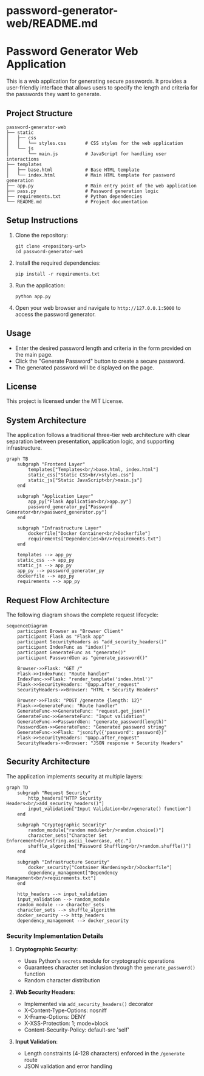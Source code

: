# password-generator-web/README.md

# Password Generator Web Application

This is a web application for generating secure passwords. It provides a user-friendly interface that allows users to specify the length and criteria for the passwords they want to generate.

## Project Structure

```
password-generator-web
├── static
│   ├── css
│   │   └── styles.css       # CSS styles for the web application
│   └── js
│       └── main.js          # JavaScript for handling user interactions
├── templates
│   ├── base.html            # Base HTML template
│   └── index.html           # Main HTML template for password generation
├── app.py                   # Main entry point of the web application
├── pass.py                  # Password generation logic
├── requirements.txt         # Python dependencies
└── README.md                # Project documentation
```

## Setup Instructions

1. Clone the repository:
   ```
   git clone <repository-url>
   cd password-generator-web
   ```

2. Install the required dependencies:
   ```
   pip install -r requirements.txt
   ```

3. Run the application:
   ```
   python app.py
   ```

4. Open your web browser and navigate to `http://127.0.0.1:5000` to access the password generator.

## Usage

- Enter the desired password length and criteria in the form provided on the main page.
- Click the "Generate Password" button to create a secure password.
- The generated password will be displayed on the page.

## License

This project is licensed under the MIT License.

## System Architecture

The application follows a traditional three-tier web architecture with clear separation between presentation, application logic, and supporting infrastructure.

```mermaid
graph TB
    subgraph "Frontend Layer"
        templates["Templates<br/>base.html, index.html"]
        static_css["Static CSS<br/>styles.css"]
        static_js["Static JavaScript<br/>main.js"]
    end
    
    subgraph "Application Layer"
        app_py["Flask Application<br/>app.py"]
        password_generator_py["Password Generator<br/>password_generator.py"]
    end
    
    subgraph "Infrastructure Layer"
        dockerfile["Docker Container<br/>Dockerfile"]
        requirements["Dependencies<br/>requirements.txt"]
    end
    
    templates --> app_py
    static_css --> app_py
    static_js --> app_py
    app_py --> password_generator_py
    dockerfile --> app_py
    requirements --> app_py
```

## Request Flow Architecture

The following diagram shows the complete request lifecycle:

```mermaid
sequenceDiagram
    participant Browser as "Browser Client"
    participant Flask as "Flask app"
    participant SecurityHeaders as "add_security_headers()"
    participant IndexFunc as "index()"
    participant GenerateFunc as "generate()"
    participant PasswordGen as "generate_password()"
    
    Browser->>Flask: "GET /"
    Flask->>IndexFunc: "Route handler"
    IndexFunc->>Flask: "render_template('index.html')"
    Flask->>SecurityHeaders: "@app.after_request"
    SecurityHeaders->>Browser: "HTML + Security Headers"
    
    Browser->>Flask: "POST /generate {length: 12}"
    Flask->>GenerateFunc: "Route handler"
    GenerateFunc->>GenerateFunc: "request.get_json()"
    GenerateFunc->>GenerateFunc: "Input validation"
    GenerateFunc->>PasswordGen: "generate_password(length)"
    PasswordGen->>GenerateFunc: "Generated password string"
    GenerateFunc->>Flask: "jsonify({'password': password})"
    Flask->>SecurityHeaders: "@app.after_request"
    SecurityHeaders->>Browser: "JSON response + Security Headers"
```

## Security Architecture

The application implements security at multiple layers:

```mermaid
graph TD
    subgraph "Request Security"
        http_headers["HTTP Security Headers<br/>add_security_headers()"]
        input_validation["Input Validation<br/>generate() function"]
    end
    
    subgraph "Cryptographic Security"
        random_module["random module<br/>random.choice()"]
        character_sets["Character Set Enforcement<br/>string.ascii_lowercase, etc."]
        shuffle_algorithm["Password Shuffling<br/>random.shuffle()"]
    end
    
    subgraph "Infrastructure Security"
        docker_security["Container Hardening<br/>Dockerfile"]
        dependency_management["Dependency Management<br/>requirements.txt"]
    end
    
    http_headers --> input_validation
    input_validation --> random_module
    random_module --> character_sets
    character_sets --> shuffle_algorithm
    docker_security --> http_headers
    dependency_management --> docker_security
```

### Security Implementation Details

1. **Cryptographic Security**: 
   - Uses Python's `secrets` module for cryptographic operations
   - Guarantees character set inclusion through the `generate_password()` function
   - Random character distribution

2. **Web Security Headers**: 
   - Implemented via `add_security_headers()` decorator
   - X-Content-Type-Options: nosniff
   - X-Frame-Options: DENY
   - X-XSS-Protection: 1; mode=block
   - Content-Security-Policy: default-src 'self'

3. **Input Validation**: 
   - Length constraints (4-128 characters) enforced in the `/generate` route
   - JSON validation and error handling